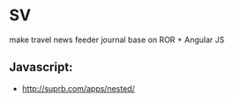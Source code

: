 # SV
make travel news feeder journal base on ROR + Angular JS

Javascript:
-----

- http://suprb.com/apps/nested/

